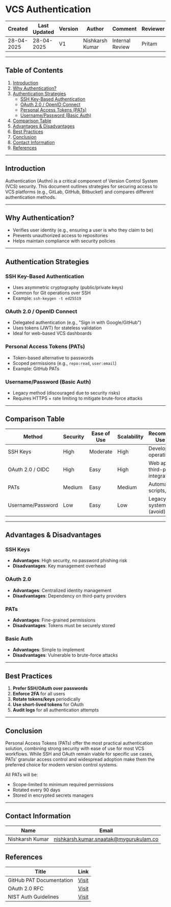 # VCS Authentication

| Created     | Last Updated | Version | Author          | Comment         | Reviewer |
|-------------|--------------|---------|-----------------|-----------------|----------|
| 28-04-2025  |  28-04-2025  | V1      | Nishkarsh Kumar | Internal Review | Pritam   |

---

## Table of Contents  
1. [Introduction](#introduction)  
2. [Why Authentication?](#why-authentication)  
3. [Authentication Strategies](#authentication-strategies)  
   - [SSH Key-Based Authentication](#ssh-key-based-authentication)  
   - [OAuth 2.0 / OpenID Connect](#oauth-20--openid-connect)  
   - [Personal Access Tokens (PATs)](#personal-access-tokens-pats)  
   - [Username/Password (Basic Auth)](#usernamepassword-basic-auth)  
4. [Comparison Table](#comparison-table)  
5. [Advantages & Disadvantages](#advantages--disadvantages)  
6. [Best Practices](#best-practices)  
7. [Conclusion](#conclusion)  
8. [Contact Information](#contact-information)  
9. [References](#references)  

---

## Introduction  
Authentication (Authn) is a critical component of Version Control System (VCS) security. This document outlines strategies for securing access to VCS platforms (e.g., GitLab, GitHub, Bitbucket) and compares different authentication methods.  

---

## Why Authentication?  
- Verifies user identity (e.g., ensuring a user is who they claim to be)  
- Prevents unauthorized access to repositories  
- Helps maintain compliance with security policies  

---

## Authentication Strategies  

### SSH Key-Based Authentication  
- Uses asymmetric cryptography (public/private keys)  
- Common for Git operations over SSH  
- Example: `ssh-keygen -t ed25519`  

### OAuth 2.0 / OpenID Connect  
- Delegated authentication (e.g., "Sign in with Google/GitHub")  
- Uses tokens (JWT) for stateless validation  
- Ideal for web-based VCS dashboards  

### Personal Access Tokens (PATs)  
- Token-based alternative to passwords  
- Scoped permissions (e.g., `repo:read`, `user:email`)  
- Example: GitHub PATs  

### Username/Password (Basic Auth)  
- Legacy method (discouraged due to security risks)  
- Requires HTTPS + rate limiting to mitigate brute-force attacks  

---

## Comparison Table  

| Method               | Security | Ease of Use | Scalability | Recommended Use Case          |  
|----------------------|----------|-------------|-------------|-------------------------------|  
| SSH Keys             | High     | Moderate    | High        | Developer CLI operations      |  
| OAuth 2.0 / OIDC     | High     | Easy        | High        | Web apps, third-party integrations |  
| PATs                 | Medium   | Easy        | Medium      | Automated scripts, CI/CD      |  
| Username/Password    | Low      | Easy        | Low         | Legacy systems (avoid)        |  

---

## Advantages & Disadvantages  

### SSH Keys  
- **Advantages**: High security, no password phishing risk  
- **Disadvantages**: Key management overhead  

### OAuth 2.0  
- **Advantages**: Centralized identity management  
- **Disadvantages**: Dependency on third-party providers  

### PATs  
- **Advantages**: Fine-grained permissions  
- **Disadvantages**: Tokens must be securely stored  

### Basic Auth  
- **Advantages**: Simple to implement  
- **Disadvantages**: Vulnerable to brute-force attacks  

---

## Best Practices  
1. **Prefer SSH/OAuth over passwords**  
2. **Enforce 2FA** for all users  
3. **Rotate tokens/keys** periodically  
4. **Use short-lived tokens** for OAuth  
5. **Audit logs** for all authentication attempts  

---

## Conclusion  
Personal Access Tokens (PATs) offer the most practical authentication solution, combining strong security with ease of use for most VCS workflows. While SSH and OAuth remain viable for specific use cases, PATs' granular access control and widespread adoption make them the preferred choice for modern version control systems.

All PATs will be:  
- Scope-limited to minimum required permissions  
- Rotated every 90 days  
- Stored in encrypted secrets managers  

---

## Contact Information

| **Name**    | **Email**                |
|-------------|--------------------------|
| Nishkarsh Kumar     | nishkarsh.kumar.snaatak@mygurukulam.co  |

## References  

| Title                          | Link                                                                 |  
|--------------------------------|----------------------------------------------------------------------|  
| GitHub PAT Documentation       | [Visit](https://docs.github.com/en/authentication) |  
| OAuth 2.0 RFC                  | [Visit](https://tools.ietf.org/html/rfc6749) |  
| NIST Auth Guidelines           | [Visit](https://csrc.nist.gov/projects/authentication) |  
